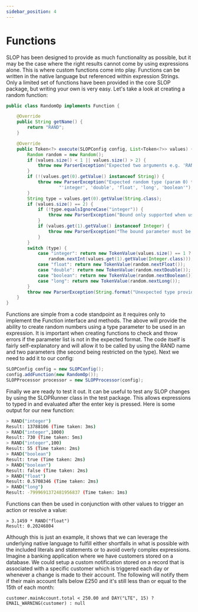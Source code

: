 ```yaml
---
sidebar_position: 4
---
```


# Functions
SLOP has been designed to provide as much functionality as possible, but it may be the case where the right results 
cannot come by using expressions alone. This is where custom functions come into play. Functions can be written in 
the native language but referenced within expression Strings. Only a limited set of functions have been provided in 
the core SLOP package, but writing your own is very easy. Let's take a look at creating a random function:

```java
public class RandomOp implements Function {

    @Override
    public String getName() {
        return "RAND";
    }

    @Override
    public Token<?> execute(SLOPConfig config, List<Token<?>> values) {
        Random random = new Random();
        if (values.size() < 1 || values.size() > 2) {
            throw new ParserException("Expected two arguments e.g. 'RAND('integer', 1000)'");
        }
        if (!(values.get(0).getValue() instanceof String)) {
            throw new ParserException("Expected random type (param 0) to be a String value. Valid values are: " +
                    "'integer', 'double', 'float', 'long', 'boolean'");
        }
        String type = values.get(0).getValue(String.class);
        if (values.size() == 2) {
            if (!type.equalsIgnoreCase("integer")) {
                throw new ParserException("Bound only supported when using the integer type");
            }
            if (values.get(1).getValue() instanceof Integer) {
                throw new ParserException("The bound parameter must be specified as an integer");
            }
        }
        switch (type) {
            case "integer": return new TokenValue(values.size() == 1 ? random.nextInt() :
                random.nextInt(values.get(1).getValue(Integer.class)));
            case "float": return new TokenValue(random.nextFloat());
            case "double": return new TokenValue(random.nextDouble());
            case "boolean": return new TokenValue(random.nextBoolean());
            case "long": return new TokenValue(random.nextLong());
        }
        throw new ParserException(String.format("Unexpected type provided in random function '%s'", type));
    }
}
```
Functions are simple from a code standpoint as it requires only to implement the Function interface and methods.
The above will provide the ability to create random numbers using a type parameter to be used in an expression. 
It is important when creating functions to check and throw errors if the parameter list is not in the expected 
format. The code itself is fairly self-explanatory and will allow it to be called by using the RAND name and two 
parameters (the second being restricted on the type). Next we need to add it to our config:
```java
SLOPConfig config = new SLOPConfig();
config.addFunction(new RandomOp());
SLOPProcessor processor = new SLOPProcessor(config);
```
Finally we are ready to test it out. It can be useful to test any SLOP changes by using the SLOPRunner class in the 
test package. This allows expressions to typed in and evaluated after the enter key is pressed. Here is some output 
for our new function:
```bash
> RAND("integer")
Result: 13788106 (Time taken: 3ms)
> RAND("integer",1000)
Result: 730 (Time taken: 5ms)
> RAND("integer",100)
Result: 55 (Time taken: 2ms)
> RAND("boolean")
Result: true (Time taken: 2ms)
> RAND("boolean")
Result: false (Time taken: 2ms)
> RAND("float")
Result: 0.5708346 (Time taken: 2ms)
> RAND("long")
Result: -7999691372481956837 (Time taken: 1ms)
```
Functions can then be used in conjunction with other values to trigger an action or resolve a value:
```
> 3.1459 * RAND("float")
Result: 0.20246804
```
Although this is just an example, it shows that we can leverage the underlying native language to fulfill either
shortfalls in what is possible with the included literals and statements or to avoid overly complex expressions. 
Imagine a banking application where we have customers stored on a database. We could setup a custom notification 
stored on a record that is associated with a specific customer which is triggered each day or whenever a change 
is made to their account. The following will notify them if their main account falls below £250 and it's still 
less than or equal to the 15th of each month:
```
customer.mainAccount.total < 250.00 and DAY("LTE", 15) ? EMAIL_WARNING(customer) : null
```
